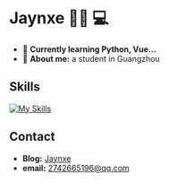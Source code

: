 # Jaynxe 👨‍🎓 💻

- 📖 **Currently learning Python, Vue...**
- 🤵 **About me:** a student in Guangzhou

## Skills

[![My Skills](https://skillicons.dev/icons?i=html,css,js,vue,react,nextjs,tailwind)](https://skillicons.dev)

## Contact

- **Blog:** [Jaynxe](http://blog.jaynxe.cn)
- **email:** 2742665196@qq.com

